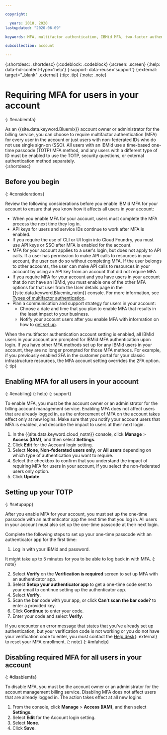 ```yaml
---

copyright:

  years: 2018, 2020
lastupdated: "2020-06-09"

keywords: MFA, multifactor authentication, IBMid MFA, two-factor authentication, account MFA, time-based one-time passcode, TOTP

subcollection: account

---
```


{:shortdesc: .shortdesc}
{:codeblock: .codeblock}
{:screen: .screen}
{:help: data-hd-content-type='help'}
{:support: data-reuse='support'}
{:external: target="_blank" .external}
{:tip: .tip}
{:note: .note}

# Requiring MFA for users in your account
{: #enablemfa}

As an {{site.data.keyword.Bluemix}} account owner or administrator for the billing service, you can choose to require multifactor authentication (MFA) for every user in the account or just users with non-federated IDs who do not use single sign-on (SSO). All users with an IBMid use a time-based one-time passcode (TOTP) MFA method, and any users with a different type of ID must be enabled to use the TOTP, security questions, or external authentication method separately.  
{:shortdesc}

## Before you begin
{: #considerations}

Review the following considerations before you enable IBMid MFA for your account to ensure that you know how it affects all users in your account:

* When you enable MFA for your account, users must complete the MFA process the next time they log in.
* API keys for users and service IDs continue to work after MFA is enabled.
* If you require the use of CLI or UI login into Cloud Foundry, you must use API keys or SSO after MFA is enabled for the account.
* MFA for your account applies to a user's login, but does not apply to API calls. If a user has permission to make API calls to resources in your account, the user can do so without completing MFA. If the user belongs to other accounts, the user can make API calls to resources in your account by using an API key from an account that did not require MFA.
* If you require MFA for your account and you have users in your account that do not have an IBMid, you must enable one of the other MFA options for that user from the User details page in the {{site.data.keyword.Bluemix_notm}} console. For more information, see [Types of multifactor authentication](/docs/account?topic=account-types).
* Plan a communication and support strategy for users in your account:
  * Choose a date and time that you plan to enable MFA that results in the least impact to your business.
  * Notify your account users after you enable MFA with information on how to [get set up](/docs/account?topic=account-enablemfa#setupapp).

When the multifactor authentication account setting is enabled, all IBMid users in your account are prompted for IBMid MFA authentication upon login. If you have other MFA methods set up for any IBMid users in your account, they are no longer prompted for those MFA methods. For example, if you previously enabled 2FA in the customer portal for your classic infrastructure resources, the MFA account setting overrides the 2FA option. 
{: tip}

## Enabling MFA for all users in your account
{: #enabling}
{: help}
{: support}

To enable MFA, you must be the account owner or an administrator for the billing account management service. Enabling MFA does not affect users that are already logged in, as the enforcement of MFA on the account takes effect only at new logins. Make sure that you notify your account users that MFA is enabled, and describe the impact to users at their next login.

1. In the {{site.data.keyword.cloud_notm}} console, click **Manage** &gt; **Access (IAM)**, and then select **Settings**.
2. Click **Edit** for the Account login setting.
3. Select **None**, **Non-federated users only**, or **All users** depending on which type of authentication you want to require.
4. Select the checkbox to confirm that you understand the impact of requiring MFA for users in your account, if you select the non-federated users only option.
5. Click **Update**.

## Setting up your TOTP
{: #setupapp}

After you enable MFA for your account, you must set up the one-time passcode with an authenticator app the next time that you log in. All users in your account must also set up the one-time passcode at their next login.

Complete the following steps to set up your one-time passcode with an authenticator app for the first time:

1. Log in with your IBMid and password.

  It might take up to 5 minutes for you to be able to log back in with MFA.
  {: note}

2. Select **Verify** on the **Verification is required** screen to set up MFA with an authenticator app.
3. Select **Setup your authenticator app** to get a one-time code sent to your email to continue setting up the authenticator app.
4. Select **Verify**.
5. Scan the bar code with your app, or click **Can't scan the bar code?** to enter a provided key.
6. Click **Continue** to enter your code.
7. Enter your code and select **Verify**.

If you encounter an error message that states that you've already set up authentication, but your verification code is not working or you do not have your verification code to enter, you must contact the [Help desk](https://www.ibm.com/ibmid/myibm/help/us/helpdesk.html){: external} to reset your MFA enrollment.
{: note}
{: #mfahelp}

## Disabling required MFA for all users in your account
{: #disablemfa}

To disable MFA, you must be the account owner or an administrator for the account management billing service. Disabling MFA does not affect users that are already logged in. The action takes effect at all new logins.

1. From the console, click **Manage** &gt; **Access (IAM)**, and then select **Settings**.
2. Select **Edit** for the Account login setting.
3. Select **None**.
4. Click **Save**.

